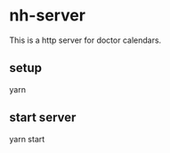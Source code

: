 # nh-server

This is a http server for doctor calendars.

## setup
yarn

## start server
yarn start
